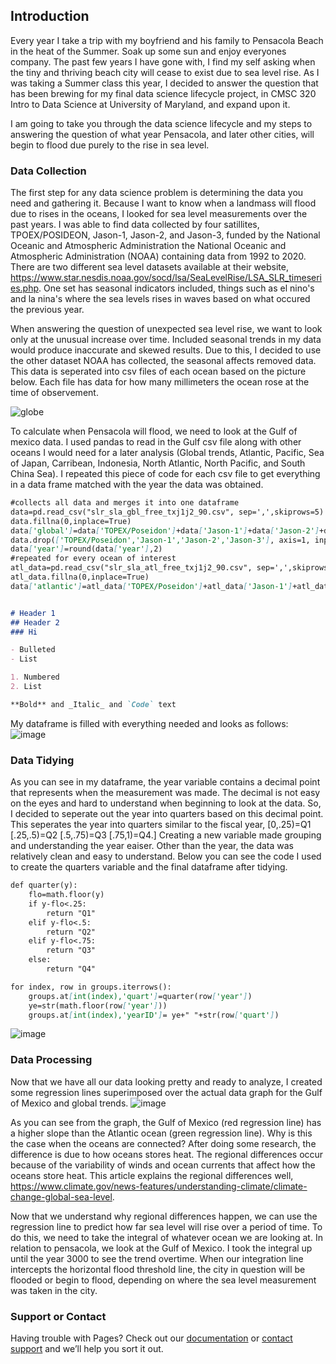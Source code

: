 ## Introduction

  Every year I take a trip with my boyfriend and his family to Pensacola Beach in the heat of the Summer. Soak up some sun and enjoy everyones company. The past few years I have gone with, I find my self asking when the tiny and thriving beach city will cease to exist due to sea level rise. As I was taking a Summer class this year, I decided to answer the question that has been brewing for my final data science lifecycle project, in CMSC 320 Intro to Data Science at University of Maryland, and expand upon it. 

  I am going to take you through the data science lifecycle and my steps to answering the question of what year Pensacola, and later other cities, will begin to flood due purely to the rise in sea level.

### Data Collection

  The first step for any data science problem is determining the data you need and gathering it. Because I want to know when a landmass will flood due to rises in the oceans, I looked for sea level measurements over the past years. I was able to find data collected by four satillites, TPOEX/POSIDEON, Jason-1, Jason-2, and Jason-3, funded by the National Oceanic and Atmospheric Administration the National Oceanic and Atmospheric Administration (NOAA) containing data from 1992 to 2020. There are two different sea level datasets available at their website, https://www.star.nesdis.noaa.gov/socd/lsa/SeaLevelRise/LSA_SLR_timeseries.php. One set has seasonal indicators included, things such as el nino's and la nina's where the sea levels rises in waves based on what occured the previous year.
  
  When answering the question of unexpected sea level rise, we want to look only at the unusual increase over time. Included seasonal trends in my data would produce inaccurate and skewed results. Due to this, I decided to use the other dataset NOAA has collected, the seasonal affects removed data. This data is seperated into csv files of each ocean based on the picture below. Each file has data for how many millimeters the ocean rose at the time of observement. 

![globe](https://user-images.githubusercontent.com/66328517/88014096-13b5de00-caec-11ea-8ce0-b342623ddbee.png)

To calculate when Pensacola will flood, we need to look at the Gulf of mexico data. I used pandas to read in the Gulf csv file along with other oceans I would need for a later analysis (Global trends, Atlantic, Pacific, Sea of Japan, Carribean, Indonesia, North Atlantic, North Pacific, and South China Sea). I repeated this piece of code for each csv file to get everything in a data frame matched with the year the data was obtained. 
```markdown
#collects all data and merges it into one dataframe
data=pd.read_csv("slr_sla_gbl_free_txj1j2_90.csv", sep=',',skiprows=5)
data.fillna(0,inplace=True)
data['global']=data['TOPEX/Poseidon']+data['Jason-1']+data['Jason-2']+data['Jason-3']
data.drop(['TOPEX/Poseidon','Jason-1','Jason-2','Jason-3'], axis=1, inplace=True)
data['year']=round(data['year'],2)
#repeated for every ocean of interest
atl_data=pd.read_csv("slr_sla_atl_free_txj1j2_90.csv", sep=',',skiprows=5)
atl_data.fillna(0,inplace=True)
data['atlantic']=atl_data['TOPEX/Poseidon']+atl_data['Jason-1']+atl_data['Jason-2']+atl_data['Jason-3']


# Header 1
## Header 2
### Hi

- Bulleted
- List

1. Numbered
2. List

**Bold** and _Italic_ and `Code` text

```
My dataframe is filled with everything needed and looks as follows:
![image](https://user-images.githubusercontent.com/66328517/88014651-7491e600-caed-11ea-89d6-baf3462519bc.png)

### Data Tidying
  As you can see in my dataframe, the year variable contains a decimal point that represents when the measurement was made. The decimal is not easy on the eyes and hard to understand when beginning to look at the data. So, I decided to seperate out the year into quarters based on this decimal point. This seperates the year into quarters similar to the fiscal year, [0,.25)=Q1 [.25,.5)=Q2 [.5,.75)=Q3 [.75,1)=Q4.] Creating a new variable made grouping and understanding the year eaiser. Other than the year, the data was relatively clean and easy to understand. Below you can see the code I used to create the quarters variable and the final dataframe after tidying. 
```markdown
def quarter(y):
    flo=math.floor(y)
    if y-flo<.25:
        return "Q1"
    elif y-flo<.5:
        return "Q2"
    elif y-flo<.75:
        return "Q3"
    else:
        return "Q4"

for index, row in groups.iterrows():
    groups.at[int(index),'quart']=quarter(row['year'])
    ye=str(math.floor(row['year']))
    groups.at[int(index),'yearID']= ye+" "+str(row['quart'])
```
![image](https://user-images.githubusercontent.com/66328517/88097322-f887b480-cb65-11ea-84d1-2ba106fd1969.png)

### Data Processing
  Now that we have all our data looking pretty and ready to analyze, I created some regression lines superimposed over the actual data graph for the Gulf of Mexico and global trends. 
  ![image](https://user-images.githubusercontent.com/66328517/88097178-c8401600-cb65-11ea-9d46-3b9c5caf1d56.png)
  
  As you can see from the graph, the Gulf of Mexico (red regression line) has a higher slope than the Atlantic ocean (green regression line). Why is this the case when the oceans are connected? After doing some research, the difference is due to how oceans stores heat. The regional differences occur because of the variability of winds and ocean currents that affect how the oceans store heat. This article explains the regional differences well, https://www.climate.gov/news-features/understanding-climate/climate-change-global-sea-level. 

Now that we understand why regional differences happen, we can use the regression line to predict how far sea level will rise over a period of time. To do this, we need to take the integral of whatever ocean we are looking at. In relation to pensacola, we look at the Gulf of Mexico. I took the integral up until the year 3000 to see the trend overtime. When our integration line intercepts the horizontal flood threshold line, the city in question will be flooded or begin to flood, depending on where the sea level measurement was taken in the city. 

### Support or Contact

Having trouble with Pages? Check out our [documentation](https://help.github.com/categories/github-pages-basics/) or [contact support](https://github.com/contact) and we’ll help you sort it out.

